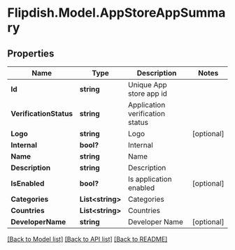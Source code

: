# Flipdish.Model.AppStoreAppSummary
## Properties

Name | Type | Description | Notes
------------ | ------------- | ------------- | -------------
**Id** | **string** | Unique App store app id | 
**VerificationStatus** | **string** | Application verification status | 
**Logo** | **string** | Logo | [optional] 
**Internal** | **bool?** | Internal | 
**Name** | **string** | Name | 
**Description** | **string** | Description | 
**IsEnabled** | **bool?** | Is application enabled | [optional] 
**Categories** | **List&lt;string&gt;** | Categories | 
**Countries** | **List&lt;string&gt;** | Countries | 
**DeveloperName** | **string** | Developer Name | [optional] 

[[Back to Model list]](../README.md#documentation-for-models) [[Back to API list]](../README.md#documentation-for-api-endpoints) [[Back to README]](../README.md)

